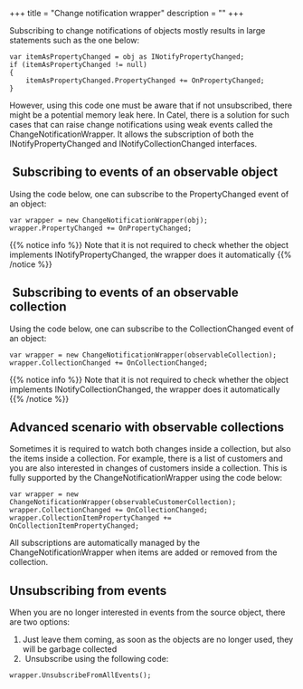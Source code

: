 +++
title = "Change notification wrapper" 
description = ""
+++

Subscribing to change notifications of objects mostly results in large statements such as the one below:

```
var itemAsPropertyChanged = obj as INotifyPropertyChanged;
if (itemAsPropertyChanged != null)
{
    itemAsPropertyChanged.PropertyChanged += OnPropertyChanged;
}
```

However, using this code one must be aware that if not unsubscribed, there might be a potential memory leak here. In Catel, there is a solution for such cases that can raise change notifications using weak events called the ChangeNotificationWrapper. It allows the subscription of both the INotifyPropertyChanged and INotifyCollectionChanged interfaces.

##  Subscribing to events of an observable object

Using the code below, one can subscribe to the PropertyChanged event of an object:

```
var wrapper = new ChangeNotificationWrapper(obj);
wrapper.PropertyChanged += OnPropertyChanged;
```

{{% notice info %}}
Note that it is not required to check whether the object implements INotifyPropertyChanged, the wrapper does it automatically
{{% /notice %}}

##  Subscribing to events of an observable collection

Using the code below, one can subscribe to the CollectionChanged event of an object:

```
var wrapper = new ChangeNotificationWrapper(observableCollection);
wrapper.CollectionChanged += OnCollectionChanged;
```

{{% notice info %}}
Note that it is not required to check whether the object implements INotifyCollectionChanged, the wrapper does it automatically
{{% /notice %}}

## Advanced scenario with observable collections

Sometimes it is required to watch both changes inside a collection, but also the items inside a collection. For example, there is a list of customers and you are also interested in changes of customers inside a collection. This is fully supported by the ChangeNotificationWrapper using the code below:

```
var wrapper = new ChangeNotificationWrapper(observableCustomerCollection);
wrapper.CollectionChanged += OnCollectionChanged;
wrapper.CollectionItemPropertyChanged += OnCollectionItemPropertyChanged;
```

All subscriptions are automatically managed by the ChangeNotificationWrapper when items are added or removed from the collection.

## Unsubscribing from events

When you are no longer interested in events from the source object, there are two options:

1.  Just leave them coming, as soon as the objects are no longer used, they will be garbage collected
2.   Unsubscribe using the following code:

```
wrapper.UnsubscribeFromAllEvents();
```
